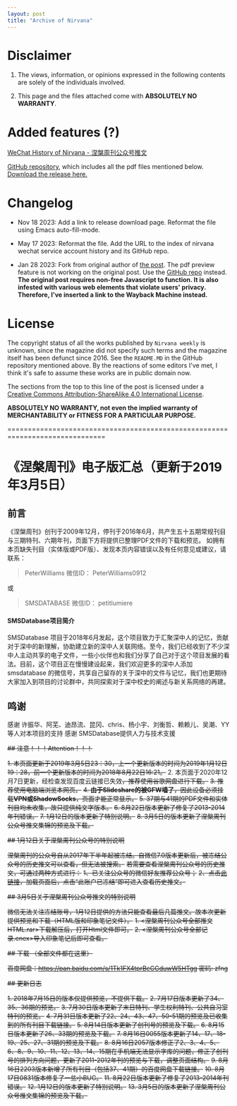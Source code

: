 ```yaml
---
layout: post
title: "Archive of Nirvana"
---
```


# Disclaimer

1. The views, information, or opinions expressed in the following contents are
solely of the individuals involved.

2. This page and the files attached come with **ABSOLUTELY NO WARRANTY**.

# Added features (?)

[WeChat History of Nirvana - 涅槃周刊公众号推文](https://nirvana-wechat.jing.rocks)

[GitHub repository](https://github.com/delgh1/nirvana-sz), which includes all
the pdf files mentioned below. [Download the release
here.](https://github.com/delgh1/nirvana-sz/releases/tag/release)

# Changelog

- Nov 18 2023: Add a link to release download page. Reformat the file using
  Emacs auto-fill-mode.

- May 17 2023: Reformat the file. Add the URL to the index of nirvana wechat
  service account history and its GitHub repo.

- Jan 28 2023: Fork from original author of [the
post](https://web.archive.org/web/20231118040826/https://hackmd.io/@uOwb5ZnlTnWuF0zwmCQ_5Q/B1446O0bX?type=view).
The pdf preview feature is not working on the original post. Use the [GitHub
repo](https://github.com/delgh1/nirvana-sz) instead.  **The original post
requires non-free Javascript to function. It is also infested with various web
elements that violate users' privacy. Therefore, I've inserted a link to the
Wayback Machine instead.**

# License

The copyright status of all the works published by `Nirvana weekly` is
unknown, since the magazine did not specify such terms and the magazine itself
has been defunct since 2016. See the `README.MD` in the GitHub repository
mentioned above. By the reactions of some editors I've met, I think it's safe
to assume these works are in public domain now.

The sections from the top to this line of the post is licensed under a
[Creative Commons Attribution-ShareAlike 4.0 International
License](http://creativecommons.org/licenses/by-sa/4.0/).

**ABSOLUTELY NO WARRANTY, not even the implied warranty of MERCHANTABILITY or
  FITNESS FOR A PARTICULAR PURPOSE.**

==============================================================================

# 《涅槃周刊》电子版汇总（更新于2019年3月5日）

## 前言

《涅槃周刊》创刊于2009年12月，停刊于2016年6月，共产生五十五期常规刊目与三期特刊、六期年刊，页面下方将提供已整理PDF文件的下载和预览。
如拥有本页缺失刊目（实体版或PDF版）、发现本页内容错误以及有任何意见或建议，请联系：

> PeterWilliams
> 微信ID： PeterWilliams0912

或
>SMSDATABASE
>微信ID： petitlumiere

#### SMSDatabase项目简介

SMSDatabase 项目于2018年6月发起，这个项目致力于汇聚深中人的记忆，贡献对于深中的新理解，协助建立新的深中人关联网络。至今，我们已经收到了不少深中人主动共享的电子文件，一些小伙伴也和我们分享了自己对于这个项目发展的看法。目前，这个项目正在慢慢建设起来，我们欢迎更多的深中人添加smsdatabase 的微信号，共享自己留存的关于深中的文件与记忆，我们也更期待大家加入到项目的讨论群中，共同探索对于深中校史的阐述与新关系网络的再建。

## 鸣谢

感谢 许振华、阿芜、迪昂流、昆冈、chris、杨小宇、刘衡哲、赖赖儿、吴潮、YY等人对本项目的支持
感谢 SMSDatabase提供人力与技术支援

~~## 注意！！！Attention！！！~~

~~1. 本页面更新于2019年3月5日23：30，上一个更新版本的时间为2019年1月12日19：28，前一个更新版本的时间为2018年8月22日16:21。~~
2. 本页面于2020年12月7日更新，经检查发现百度云链接已失效~~，推荐使用谷歌网盘进行下载。~~
~~3. 推荐使用电脑端浏览本网页。~~
~~4. **由于Slideshare的被GFW墙了**，因此设备必须挂载**VPN或ShadowSocks**，页面才能正常显示。~~
~~5. 37期与41期的PDF文件和实体刊目均未收集，故只提供纯文字版本。~~
~~6. 8月22日版本更新了修复了2013-2014年刊错误。~~
~~7. 1月12日的版本更新了特别说明。~~
~~8. 3月5日的版本更新了涅槃周刊公众号推文集锦的预览及下载。~~

~~## 1月12日关于涅槃周刊公众号的特别说明~~

~~涅槃周刊的公众号自从2017年下半年起被冻结。自微信7.0版本更新后，被冻结公众号的历史推文可以查看，但无法被搜索。~~
~~若需要查看涅槃周刊公众号的历史推文，可通过两种方式进行：~~
~~1、已关注公众号的微信好友推荐公众号；~~
~~2、点击[此链接](https://mp.weixin.qq.com/s/daweUYIwSLDQe7OErl_g2A "a link")，加载页面后，点击“此账户已冻结”即可进入查看历史推文。~~

~~## 3月5日关于涅槃周刊公众号推文的特别说明~~

~~微信无法关注冻结账号，1月12日提供的方法只能查看最后几篇推文。故本次更新提供预览和下载（HTML版和印象笔记文件）。~~
~~1. <涅槃周刊公众号全部推文HTML.rar>下载解压后，打开Html文件即可。~~
~~2. <涅槃周刊公众号全部记录.enex>导入印象笔记后即可查看。~~

~~## 下载 （全部文件都在这里）~~

~~百度网盘：https://pan.baidu.com/s/1Tk1FX4tprBcGGduwW5HTgg 密码: zfng~~

~~## 更新日志~~

~~1. 2018年7月15日的版本仅提供预览，不提供下载。~~
~~2. 7月17日版本更新了34、35、36期的预览。~~
~~3. 7月30日版本更新了末日特刊、学生权利特刊、公共自习室特刊的预览。~~
~~4. 7月31日版本更新了22、24、43、47、50-51期的预览及已收集到的所有刊目下载链接。~~
~~5. 8月14日版本更新了创刊号的预览及下载。~~
~~6. 8月15日版本更新了26、33期的预览及下载。~~
~~7. 8月16日0055版本更新了14、17、18-19、25、27、31期的预览及下载。~~
~~8. 8月16日2057版本修正了2、3、4、5、6、8、9、10、11、12、13、14、15期在手机端无法显示字库的问题，修正了创刊号的排列方向问题，更新了2011-2012年刊的预览与下载，调整页面结构。~~
~~9. 8月16日2203版本新增了所有刊目（包括37、41期）的百度网盘下载链接。~~
~~10. 8月17日0831版本修复了一些小BUG。~~
~~11. 8月22日版本更新了修复了2013-2014年刊错误。~~
~~12. 1月12日的版本更新了特别说明。~~
~~13. 3月5日的版本更新了涅槃周刊公众号推文集锦的预览及下载。~~
